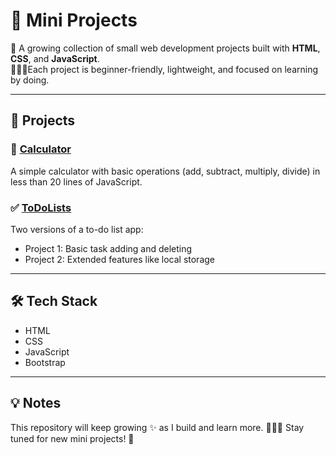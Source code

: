 # 🌟 Mini Projects

🎀 A growing collection of small web development projects built with **HTML**, **CSS**, and **JavaScript**. <br>
👩🏽‍💻Each project is beginner-friendly, lightweight, and focused on learning by doing.

---

## 📂 Projects

### 🧮 [Calculator](./Calculator)
A simple calculator with basic operations (add, subtract, multiply, divide) in less than 20 lines of JavaScript.

### ✅ [ToDoLists](./ToDoLists)
Two versions of a to-do list app:
- Project 1: Basic task adding and deleting
- Project 2: Extended features like local storage

---

## 🛠 Tech Stack
- HTML
- CSS
- JavaScript
- Bootstrap

---

## 💡 Notes 
This repository will keep growing ✨ as I build and learn more. 👩🏽‍💻 Stay tuned for new mini projects! 🚀

